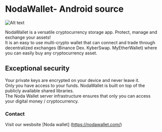 # NodaWallet- Android source #


![Alt text](https://nodawallet-1.s3.eu-central-1.amazonaws.com/banner.jpg)

NodaWallet is a versatile cryptocurrency storage app.  Protect, manage and exchange your assets!  
It is an easy to use multi-crypto wallet that can connect and trade through decentralized exchanges
(Binance Dex. KyberSwap. MyEtherWallet) where you can easily buy any cryptocurrency asset.

## Exceptional security ##

Your private keys are encrypted on your device and never leave it.  
Only you have access to your funds. 
NodaWallet is built on top of the publicly available shared libraries.  
The Noda Wallet server infrastructure ensures that only you can access your digital money / cryptocurrency.

### Contact ###

Visit our wesbsite [Noda wallet] (https://nodawallet.com/)